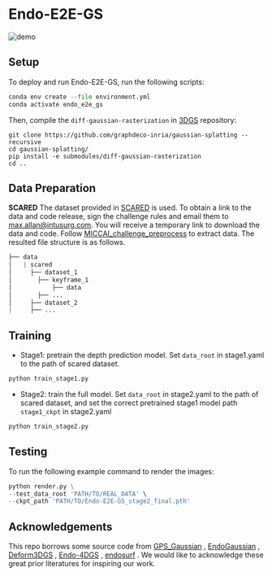 # Endo-E2E-GS

![demo](https://github.com/user-attachments/assets/6837e79a-e06d-4a06-98c1-b443290c5792)


## Setup

To deploy and run Endo-E2E-GS, run the following scripts:

```python
conda env create --file environment.yml
conda activate endo_e2e_gs
```

Then, compile the `diff-gaussian-rasterization` in [3DGS](https://github.com/graphdeco-inria/gaussian-splatting) repository:

```
git clone https://github.com/graphdeco-inria/gaussian-splatting --recursive
cd gaussian-splatting/
pip install -e submodules/diff-gaussian-rasterization
cd ..
```



## Data Preparation

**SCARED** The dataset provided in [SCARED](https://endovissub2019-scared.grand-challenge.org/) is used. To obtain a link to the data and code release, sign the challenge rules and email them to [max.allan@intusurg.com](mailto:max.allan@intusurg.com). You will receive a temporary link to download the data and code. Follow [MICCAI_challenge_preprocess](https://github.com/EikoLoki/MICCAI_challenge_preprocess) to extract data. The resulted file structure is as follows. 

```python
├── data
│   | scared
│     ├── dataset_1
│       ├── keyframe_1
│           ├── data
│       ├── ...
│     ├── dataset_2
|     ├── ...
```



## Training

- Stage1: pretrain the depth prediction model. Set `data_root` in stage1.yaml to the path of scared dataset.

```python
python train_stage1.py
```

- Stage2:  train the full model. Set `data_root` in stage2.yaml to the path of scared dataset, and set the correct pretrained stage1 model path `stage1_ckpt` in stage2.yaml

```python
python train_stage2.py
```



## Testing

To run the following example command to render the images:

```python
python render.py \
--test_data_root 'PATH/TO/REAL_DATA' \
--ckpt_path 'PATH/TO/Endo-E2E-GS_stage2_final.pth' 
```



## Acknowledgements

This repo borrows some source code from [GPS_Gaussian](https://github.com/aipixel/GPS-Gaussian) , [EndoGaussian](https://github.com/CUHK-AIM-Group/EndoGaussian) , [Deform3DGS](https://github.com/jinlab-imvr/Deform3DGS) , [Endo-4DGS](https://github.com/lastbasket/Endo-4DGS) , [endosurf](https://github.com/Ruyi-Zha/endosurf) . We would like to acknowledge these great prior literatures for inspiring our work.
